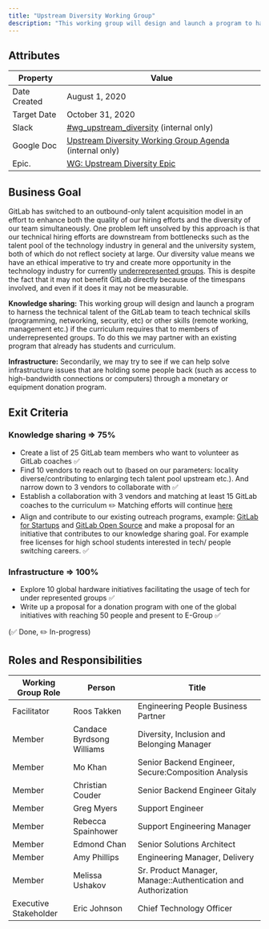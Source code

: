 ```yaml
---
title: "Upstream Diversity Working Group"
description: "This working group will design and launch a program to harness the technical talent of the GitLab team to teach technical skills to members of underrepresented groups."
---
```


## Attributes

| Property     | Value            |
|--------------|------------------|
| Date Created | August 1, 2020   |
| Target Date  | October 31, 2020 |
| Slack        | [#wg_upstream_diversity](https://gitlab.slack.com/archives/C017XNA4LDA) (internal only) |
| Google Doc   | [Upstream Diversity Working Group Agenda](https://docs.google.com/document/d/15m8If-AcX6DTnOHt89kzIetOeu8OhCzpC7Uk2OpP50E/edit) (internal only) |
| Epic.        | [WG: Upstream Diversity Epic](https://gitlab.com/groups/gitlab-com/-/epics/824)

## Business Goal

GitLab has switched to an outbound-only talent acquisition model in an effort to enhance both the quality of our hiring efforts and the diversity of our team simultaneously. One problem left unsolved by this approach is that our technical hiring efforts are downstream from bottlenecks such as the talent pool of the technology industry in general and the university system, both of which do not reflect society at large. Our diversity value means we have an ethical imperative to try and create more opportunity in the technology industry for currently [underrepresented groups](/handbook/total-rewards/incentives/#add-on-bonus-for-select-underrepresented-groups). This is despite the fact that it may not benefit GitLab directly because of the timespans involved, and even if it does it may not be measurable.

**Knowledge sharing:** This working group will design and launch a program to harness the technical talent of the GitLab team to teach technical skills (programming, networking, security, etc) or other skills (remote working, management etc.) if the curriculum requires that to members of underrepresented groups. To do this we may partner with an existing program that already has students and curriculum.

**Infrastructure:** Secondarily, we may try to see if we can help solve infrastructure issues that are holding some people back (such as access to high-bandwidth connections or computers) through a monetary or equipment donation program.

## Exit Criteria

### Knowledge sharing => 75%

- Create a list of 25 GitLab team members who want to volunteer as GitLab coaches ✅
- Find 10 vendors to reach out to (based on our parameters: locality diverse/contributing to enlarging tech talent pool upstream etc.). And narrow down to 3 vendors to collaborate with ✅
- Establish a collaboration with 3 vendors and matching at least 15 GitLab coaches to the curriculum ✏️
Matching efforts will continue [here](/handbook/engineering/volunteer-coaches-for-urgs/)
- Align and contribute to our existing outreach programs, example: [GitLab for Startups](https://about.gitlab.com/solutions/startups/) and [GitLab Open Source](https://about.gitlab.com/solutions/open-source/) and make a proposal for an initiative that contributes to our knowledge sharing goal. For example free licenses for high school students interested in tech/ people switching careers. ✅

### Infrastructure => 100%

- Explore 10 global hardware initiatives facilitating the usage of tech for under represented groups ✅
- Write up a proposal for a donation program with one of the global initiatives with reaching 50 people and present to E-Group ✅

(✅ Done, ✏️ In-progress)

## Roles and Responsibilities

| Working Group Role    | Person                    | Title                                                         |
|-----------------------|---------------------------|-------------------------------------------------------------- |
| Facilitator           | Roos Takken               | Engineering People Business Partner                           |
| Member                | Candace Byrdsong Williams | Diversity, Inclusion and Belonging Manager                    |
| Member                | Mo Khan                   | Senior Backend Engineer, Secure:Composition Analysis          |
| Member                | Christian Couder          | Senior Backend Engineer Gitaly                                |
| Member                | Greg Myers                | Support Engineer                                              |
| Member                | Rebecca Spainhower        | Support Engineering Manager                                   |
| Member                | Edmond Chan               | Senior Solutions Architect                                    |
| Member                | Amy Phillips              | Engineering Manager, Delivery                                 |
| Member                | Melissa Ushakov           | Sr. Product Manager, Manage::Authentication and Authorization |
| Executive Stakeholder | Eric Johnson              | Chief Technology Officer                                      |
